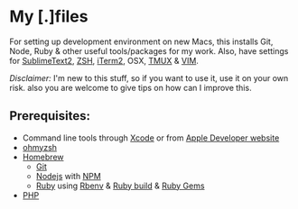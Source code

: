 # My [.]files

For setting up development environment on new Macs, this installs Git, Node, Ruby & other useful tools/packages for my work. Also, have settings for [SublimeText2](http://www.sublimetext.com/), [ZSH](http://zsh.sourceforge.net/), [iTerm2](http://www.iterm2.com/#/section/home), OSX, [TMUX](http://tmux.sourceforge.net/) & [VIM](http://www.vim.org/).

*Disclaimer:* I'm new to this stuff, so if you want to use it, use it on your own risk. also you are welcome to give tips on how can I improve this.


## Prerequisites:

* Command line tools through [Xcode](https://itunes.apple.com/en/app/xcode/id497799835?mt=12) or from [Apple Developer website](https://developer.apple.com/downloads)
* [ohmyzsh](https://github.com/robbyrussell/oh-my-zsh)
* [Homebrew](http://mxcl.github.io/homebrew/)
    * [Git](http://git-scm.com/)
    * [Nodejs](http://nodejs.org/) with [NPM](https://npmjs.org/)
    * [Ruby](http://www.ruby-lang.org/en/) using [Rbenv](https://github.com/sstephenson/rbenv/) & [Ruby build](https://github.com/sstephenson/ruby-build)  & [Ruby Gems](http://rubygems.org)
* [PHP](http://php-osx.liip.ch/)

<!-- ## Installation
1- Install Command line tools through [Xcode](https://itunes.apple.com/en/app/xcode/id497799835?mt=12) from the App Store or download it directly from [Apple Developer website](https://developer.apple.com/downloads).
2- Install [ohmyzsh](https://github.com/robbyrussell/oh-my-zsh)

    curl -L https://github.com/robbyrussell/oh-my-zsh/raw/master/tools/install.sh | sh
3- Install [Homebrew](http://mxcl.github.io/homebrew/)

    ruby -e "$(curl -fsSL https://raw.github.com/mxcl/homebrew/go)

4- Install Git

    brew install git

5- Clone the repo & symlink the files.

    git clone https://github.com/ahmedelgabri/dotfiles.git

#### Through Homebrew

6- Install Node with NPM & it's packages under NPM `packages.local`

    brew install node
7- Install Rbenv

    brew install rbenv ruby-build
afterward install Ruby

    rbenv install 2.0.0p-0
    rbenv global 2.0.0p-0 -->






